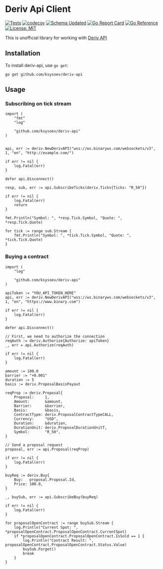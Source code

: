 # Deriv Api Client

[![Tests](https://github.com/ksysoev/deriv-api/actions/workflows/main.yml/badge.svg)](https://github.com/ksysoev/deriv-api/actions/workflows/main.yml)
[![codecov](https://codecov.io/gh/ksysoev/deriv-api/branch/main/graph/badge.svg?token=V89HZZ5L9H)](https://codecov.io/gh/ksysoev/deriv-api)
[![Schema Updated](https://github.com/ksysoev/deriv-api/actions/workflows/schema.yml/badge.svg)](https://github.com/ksysoev/deriv-api/actions/workflows/schema.yml)
[![Go Report Card](https://goreportcard.com/badge/github.com/ksysoev/deriv-api)](https://goreportcard.com/report/github.com/ksysoev/deriv-api)
[![Go Reference](https://pkg.go.dev/badge/github.com/ksysoev/deriv-api.svg)](https://pkg.go.dev/github.com/ksysoev/deriv-api)
[![License: MIT](https://img.shields.io/badge/License-MIT-blue.svg)](https://opensource.org/licenses/MIT)

This is unofficial library for working with [Deriv API](https://api.deriv.com) 

## Installation

To install deriv-api, use `go get`:

```
go get github.com/ksysoev/deriv-api
```

## Usage

### Subscribing on tick stream

```golang
import (
	"fmt"
	"log"

	"github.com/ksysoev/deriv-api"
)


api, err := deriv.NewDerivAPI("wss://ws.binaryws.com/websockets/v3", 1, "en", "http://example.com/")

if err != nil {
    log.Fatal(err)
}

defer api.Disconnect()

resp, sub, err := api.SubscribeTicks(deriv.Ticks{Ticks: "R_50"})

if err != nil {
    log.Fatal(err)
    return
}

fmt.Println("Symbol: ", *resp.Tick.Symbol, "Quote: ", *resp.Tick.Quote)

for tick := range sub.Stream {
    fmt.Println("Symbol: ", *tick.Tick.Symbol, "Quote: ", *tick.Tick.Quote)
}
```

### Buying a contract

```golang
import (
	"log"

	"github.com/ksysoev/deriv-api"
)

apiToken := "YOU_API_TOKEN_HERE"
api, err := deriv.NewDerivAPI("wss://ws.binaryws.com/websockets/v3", 1, "en", "https://www.binary.com")

if err != nil {
    log.Fatal(err)
}

defer api.Disconnect()

// First, we need to authorize the connection
reqAuth := deriv.Authorize{Authorize: apiToken}
_, err = api.Authorize(reqAuth)

if err != nil {
    log.Fatal(err)
}

amount := 100.0
barrier := "+0.001"
duration := 5
basis := deriv.ProposalBasisPayout

reqProp := deriv.Proposal{
    Proposal:     1,
    Amount:       &amount,
    Barrier:      &barrier,
    Basis:        &basis,
    ContractType: deriv.ProposalContractTypeCALL,
    Currency:     "USD",
    Duration:     &duration,
    DurationUnit: deriv.ProposalDurationUnitT,
    Symbol:       "R_50",
}

// Send a proposal request
proposal, err := api.Proposal(reqProp)

if err != nil {
    log.Fatal(err)
}

buyReq := deriv.Buy{
    Buy:   proposal.Proposal.Id,
    Price: 100.0,
}

_, buySub, err := api.SubscribeBuy(buyReq)

if err != nil {
    log.Fatal(err)
}

for proposalOpenContract := range buySub.Stream {
    log.Println("Current Spot: ", *proposalOpenContract.ProposalOpenContract.CurrentSpot)
    if *proposalOpenContract.ProposalOpenContract.IsSold == 1 {
        log.Println("Contract Result: ", proposalOpenContract.ProposalOpenContract.Status.Value)
        buySub.Forget()
        break
    }
}
```